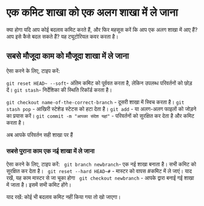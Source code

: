 # एक कमिट शाखा को एक अलग शाखा में ले जाना
क्या होगा यदि आप कोई बदलाव कमिट करते हैं, और फिर महसूस करें कि आप एक अलग शाखा में आए हैं?
आप इसे कैसे बदल सकते हैं? यह ट्यूटोरियल कवर करता है।

## सबसे मौजूदा काम को मौजूदा शाखा में ले जाना
ऐसा करने के लिए, टाइप करें:

``` git reset HEAD~ --soft ```- अंतिम कमिट को पूर्ववत करता है, लेकिन उपलब्ध परिवर्तनों को छोड़ दें।
``` git stash ```- निर्देशिका की स्थिति रिकॉर्ड करता है।

``` git checkout name-of-the-correct-branch ``` - दूसरी शाखा में स्विच करता है।
``` git stash pop ``` - आखिरी स्टेशेड स्टेटस को हटा देता है।
``` git add ``` - या अलग-अलग फाइलों को जोड़ने का प्रयास करें।
``` git commit -m "आपका संदेश यहां" ``` - परिवर्तनों को सुरक्षित कर देता है और कमिट करता है।

अब आपके परिवर्तन सही शाखा पर हैं


### सबसे पुराना काम एक नई शाखा में ले जाना
ऐसा करने के लिए, टाइप करें:
``` git branch newbranch```- एक नई शाखा बनाता है। सभी कमिट को सुरक्षित कर देता है।
``` git reset --hard HEAD~#``` - मास्टर को वापस #कमिट में ले जाएं। याद रखें, यह काम मास्टर से जा चूका होगा
``` git checkout newbranch``` - आपके द्वारा बनाई गई शाखा में जाता है। इसमें सभी कमिट होंगे।

याद रखें: कोई भी बदलाव कमिट नहीं किया गया तो खो जाएगा।